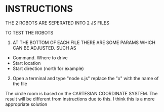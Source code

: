 # INSTRUCTIONS

THE 2 ROBOTS ARE SEPERATED INTO 2 JS FILES

TO TEST THE ROBOTS
1. AT THE BOTTOM OF EACH FILE THERE ARE SOME PARAMS WHICH CAN BE ADJUSTED. SUCH AS
- Command. Where to drive
- Start location
- Start direction (north for example)

2. Open a terminal and type "node x.js" 
replace the "x" with the name of the file


The circle room is based on the CARTESIAN COORDINATE SYSTEM. The result will be different from instructions due to this. I think this is a more appropriate solution